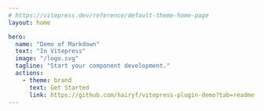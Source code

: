 ```yaml
---
# https://vitepress.dev/reference/default-theme-home-page
layout: home

hero:
  name: "Demo of Markdown"
  text: "In Vitepress"
  image: "/logo.svg"
  tagline: "Start your component development."
  actions:
    - theme: brand
      text: Get Started
      link: https://github.com/hairyf/vitepress-plugin-demo?tab=readme-ov-file#install
---
```


<demo
  title="Print Hello World By Vue"
  desc="This is a simple example of a Vue component that prints 'Hello World' to the console."
  src="./index.vue"
  attrs="{5}"
  attrs-in-js="{4}"
  twoslash
  expand
/>

<demo
  title="Print Hello World By React"
  desc="This is a simple example of a React component that prints 'Hello World' to the console."
  src="./index.tsx"
  type="react"
  twoslash
  expand
/>

<demo
  title="Print Hello World By HTML"
  desc="This is a simple example of a html that prints 'Hello World' to the console."
  src="./index.html"
  attrs="{7}"
  expand
/>

<demo
  title="Print Hello World By Code"
  desc="This is a simple example of a code that prints 'Hello World' to the console."
  src="./index.ts"
  attrs="{2}"
  js-attrs="{1}"
  twoslash
  expand
/>
